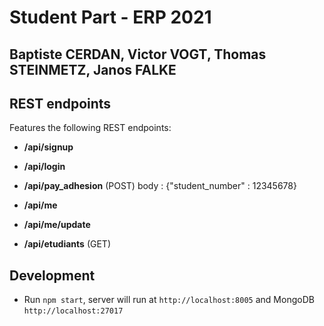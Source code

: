# Student Part - ERP 2021

## Baptiste CERDAN, Victor VOGT, Thomas STEINMETZ, Janos FALKE

## REST endpoints
Features the following REST endpoints:

- **/api/signup**

- **/api/login**

- **/api/pay_adhesion** (POST) body : {"student_number" : 12345678}

- **/api/me**

- **/api/me/update**

- **/api/etudiants** (GET)

## Development
- Run `npm start`, server will run at `http://localhost:8005` and MongoDB `http://localhost:27017`
